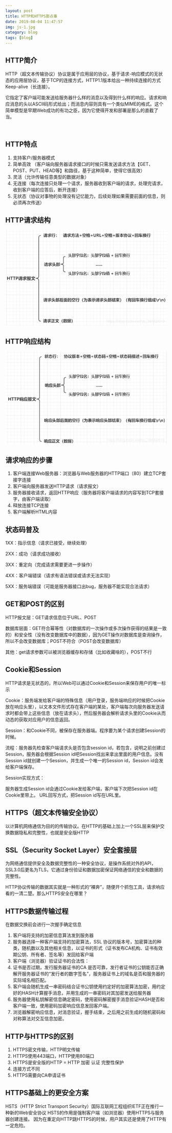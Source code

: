 ```yaml
---
layout: post
title: HTTP和HTTPS那点事
date: 2019-08-04 11:47:57
img: js-1.jpg
category: blog
tags: [blog]
---
```


## HTTP简介
HTTP（超文本传输协议）协议是属于应用层的协议，基于请求-响应模式的无状态的应用层协议，基于TCP的连接方式，HTTP1.1版本给出一种持续连接的方式Keep-alive（长连接）。

它指定了客户端可能发送给服务器什么样的消息以及得到什么样的响应。请求和响应消息的头以ASCII码形式给出；而消息内容则具有一个类似MIME的格式。这个简单模型是早期Web成功的有功之臣，因为它使得开发和部署是那么的直截了当。

<br/>

## HTTP特点
1. 支持客户/服务器模式
2. 简单高效 （客户端向服务器请求接口的时候只需发送请求方法【GET、POST、PUT、HEAD等】和路径，基于这种简单，使得它很高效）
3. 灵活（允许传输任意类型的数据对象）
4. 无连接（每次连接只处理一个请求，服务器收到客户端的请求，处理完请求，收到客户端的应答后，断开连接）
5. 无状态（协议对事物的处理没有记忆能力，后续处理如果需要前面的信息，则必须再次传送）

## HTTP请求结构
![avatar](/assets/img/http_req.png)
## HTTP响应结构
![avatar](/assets/img/http_pos.png)
## 请求响应的步骤
1. 客户端连接Web服务器：浏览器与Web服务器的HTTP端口（80）建立TCP套接字连接
2. 客户端向服务器发送HTTP请求（请求报文）
3. 服务器接收请求，返回HTTP响应（服务器将客户端请求的内容写到TCP套接字，由客户端读取）
4. 释放连接TCP连接
5. 客户端解析HTML内容

## 状态码普及
1XX：指示信息（请求已接受，继续处理）

2XX：成功（请求成功接收）

3XX：重定向（完成请求需要更进一步操作）

4XX：客户端错误（请求有语法错误或请求无法实现）

5XX：服务端错误（可能是服务器接口出bug，服务器不能实现合法请求）

## GET和POST的区别
HTTP报文层：GET请求信息位于URL、POST

数据库层面：GET符合幂等性（对数据库的一次操作或多次操作获得的结果是一致的）和安全性（没有改变数据库中的数据），因为GET操作对数据库是查询操作，所以不会改变数据库；POST不符合（POST会改变数据库）

其他：get请求参数可以被浏览器缓存和存储（比如收藏啥的），POST不行

## Cookie和Session
HTTP请求是无状态的，所以Web可以通过Cookie和Session来保存用户的唯一标示

Cookie：服务端发给客户端的特殊信息（用户登录，服务端响应的时候把Cookie放在响应头里），以文本文件形式存在客户端的某处，客户端每次向服务器发送请求时都会带上这些信息（放在请求头），然后服务器会解析请求头里的Cookie从而动态的获取对应用户的信息返回。

Session：和Cookie不同，被保存在服务器端。程序要为某个请求创建Session的时候。

流程：服务器先检查客户端请求头是否包含session id，若包含，说明之前创建过Session，服务器会根据Session id吧Session找出来拿出里面的用户信息。没有Session id就创建一个Session，并生成一个唯一的Session id，Session id会发给客户端保存。

Session实现方式：

服务器生成Session id会通过Cookie发给客户端，客户端下次把Session id在Cookie里带上。
URL回写方式，把Session id写在URL里。

## HTTPS（超文本传输安全协议）
以计算机网络通信为目的的传输协议。在HTTP的基础上加上一个SSL层来保护交换数据隐私和完整性，也就是安全版HTTP

## SSL（Security Socket Layer）安全套接层
为网络通信提供安全及数据完整性的一种安全协议，是操作系统对外的API，SSL3.0后更名为TLS，它通过身份验证和数据加密保证网络通信的安全和数据的完整性。

HTTP协议传输的数据其实就是一种形式的“裸奔”，随便开个抓包工具，请求响应看的一清二楚。那么HTTPS安全在哪里？

## HTTPS数据传输过程

在数据交换前会进行一次握手确定信息
1. 客户端将支持的加密信息算法发到服务器
2. 服务器选择一种客户端支持的加密算法，SSL 协议的版本号，加密算法的种类，随机数以及其他相关信息，以证书的形式（证书发布CA机构、证书有效期公钥、所有者、签名等）发回给客户端
3. 客户端（浏览器）验证证书的合法性：
4. 证书是否过期，发行服务器证书的CA 是否可靠，发行者证书的公钥能否正确解开服务器证书的“发行者的数字签名”，服务器证书上的域名是否和服务器的实际域名相匹配。
5. 客户端会随机生成一串密码结合证书公钥使用约定好的加密算法加密，用约定好的HASH计算握手消息，并用生成的一串密码对其加密发送给服务器
6. 服务器使用私钥解密信息确定密码，使用密码解密握手消息验证HASH是否和客户端一致，使用密码加密响应信息发回客户端。
7. 浏览器解密响应信息，对消息验证，握手结束，之后用之前生成的随机密码和对称算法对交互信息加密。

## HTTP与HTTPS的区别
1. HTTPS密文传输，HTTP明文传输
2. HTTPS使用443端口，HTTP使用80端口
3. HTTPS是安全版的HTTP = HTTP  加密  认证  完整性保护
4. 连接方式不同
5. HTTPS需要向CA申请证书

## HTTPS基础上的更安全方案
HSTS（HTTP Strict Transport Security）国际互联网工程组织IETF正在推行一种新的Web安全协议
HSTS的作用是强制客户端（如浏览器）使用HTTPS与服务器创建连接。
因为在重定向HTTP跳HTTPS的时候，用户其实还是使用了HTTP有一定危险。
